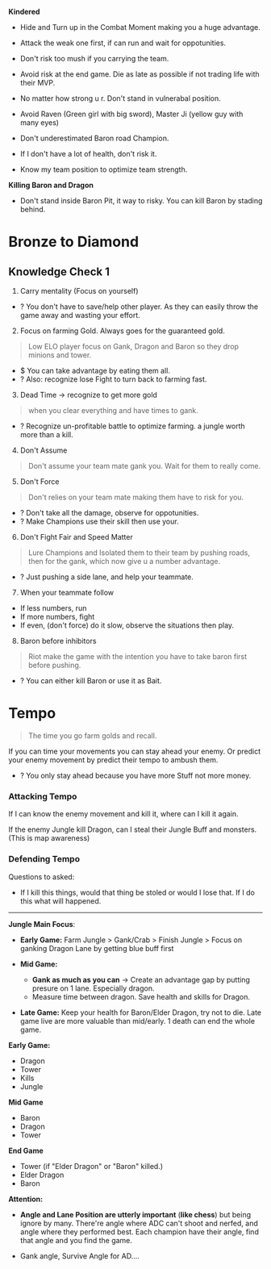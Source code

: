 **Kindered**
+ Hide and Turn up in the Combat Moment making you a huge advantage.
+ Attack the weak one first, if can run and wait for oppotunities.
+ Don't risk too mush if you carrying the team.
+ Avoid risk at the end game. Die as late as possible if not trading life with their MVP.
+ No matter how strong u r. Don't stand in vulnerabal position.
 
+ Avoid Raven (Green girl with big sword), Master Ji (yellow guy with many eyes)
+ Don't underestimated Baron road Champion. 
+ If I don't have a lot of health, don't risk it.
+ Know my team position to optimize team strength.

**Killing Baron and Dragon**
+ Don't stand inside Baron Pit, it way to risky. You can kill Baron by stading behind. 

# Bronze to Diamond

## Knowledge Check 1
1) Carry mentality (Focus on yourself)
+ ? You don't have to save/help other player. As they can easily throw the game away and wasting your effort.

2)  Focus on farming Gold.  Always goes for the guaranteed gold.
> Low ELO player focus on Gank, Dragon and Baron so they drop minions and tower.
+ $ You can take advantage by eating them all. 
+ ? Also: recognize lose Fight to turn back to farming fast.

3) Dead Time -> recognize to get more gold
> when you clear everything and have times to gank.
+ ? Recognize un-profitable battle to optimize farming. a jungle worth more than a kill.

4) Don't Assume
> Don't assume your team mate gank you. Wait for them to really come.


5) Don't Force
> Don't relies on your team mate making them have to risk for you. 
+ ? Don't take all the damage, observe for oppotunities.
+ ? Make Champions use their skill then use your.

6) Don't Fight Fair and Speed Matter
> Lure Champions and Isolated them to their team by pushing roads,  then for the gank, which now give u a number advantage. 
+ ? Just pushing a side lane, and help your teammate.

7) When your teammate follow
+ If less numbers, run
+ If more numbers,  fight
+ If even, (don't force) do it slow, observe the situations then play.

8) Baron before inhibitors
> Riot make the game with the intention you have to take baron first before pushing.
+ ? You can either kill Baron or use it as Bait.



# Tempo
> The time you go farm golds and recall.

If you can time your movements you can stay ahead your enemy. Or predict your enemy movement by predict their tempo to ambush them. 

+ ? You only stay ahead because you have more Stuff not more money.

### Attacking Tempo
If I can know the enemy movement and kill it, where can I kill it again.

If the enemy Jungle kill Dragon, can I steal their Jungle Buff and monsters.
(This is map awareness)


### Defending Tempo
Questions to asked:
+ If I kill this things, would that thing be stoled or would I lose that. If I do this what will happened.

---

**Jungle Main Focus**:
+ **Early Game:** Farm Jungle > Gank/Crab > Finish Jungle > Focus on ganking Dragon Lane by getting blue buff first
+ **Mid Game:** 
	+ **Gank as much as you can** -> Create an advantage gap by putting presure on 1 lane. Especially dragon. 
	+ Measure time between dragon. Save health and skills for Dragon.
	
+ **Late Game:** Keep your health for Baron/Elder Dragon, try not to die. Late game live are more valuable than mid/early. 1 death can end the whole game.

**Early Game:**
+ Dragon
+ Tower 
+ Kills
+ Jungle

**Mid Game**
+ Baron
+ Dragon
+ Tower

**End Game**
+ Tower (if "Elder Dragon" or "Baron" killed.)
+ Elder Dragon
+ Baron


**Attention:**
+ **Angle and Lane Position are utterly important** (**like chess**) but being ignore by many. There're angle where ADC can't shoot and nerfed, and angle where they performed best. Each champion have their angle, find that angle and you find the game.
	
+ Gank angle, Survive Angle for AD....

